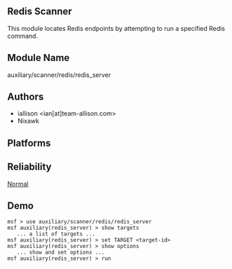 ## Redis Scanner

This module locates Redis endpoints by attempting to run a 
specified Redis command.


## Module Name
auxiliary/scanner/redis/redis_server

## Authors
* iallison <ian[at]team-allison.com>
* Nixawk





## Platforms


## Reliability
[Normal](https://github.com/rapid7/metasploit-framework/wiki/Exploit-Ranking)

## Demo

```
msf > use auxiliary/scanner/redis/redis_server
msf auxiliary(redis_server) > show targets
   ... a list of targets ...
msf auxiliary(redis_server) > set TARGET <target-id>
msf auxiliary(redis_server) > show options
   ... show and set options ...
msf auxiliary(redis_server) > run
```
    
    